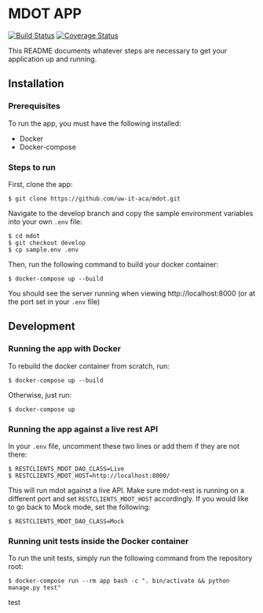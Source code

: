 # MDOT APP #

[![Build Status](https://github.com/uw-it-aca/mdot/workflows/Build%2C%20Test%20and%20Deploy/badge.svg?branch=master)](https://github.com/uw-it-aca/mdot/actions)
[![Coverage Status](https://coveralls.io/repos/github/uw-it-aca/mdot/badge.svg?branch=master)](https://coveralls.io/github/uw-it-aca/mdot?branch=master)

This README documents whatever steps are necessary to get your application up and running.

## Installation ##

### Prerequisites ###
To run the app, you must have the following installed:
* Docker
* Docker-compose

### Steps to run ###
First, clone the app:

    $ git clone https://github.com/uw-it-aca/mdot.git

Navigate to the develop branch and copy the sample environment variables into your own `.env` file:

    $ cd mdot
    $ git checkout develop
    $ cp sample.env .env

Then, run the following command to build your docker container:

    $ docker-compose up --build

You should see the server running when viewing http://localhost:8000 (or at the port set in your `.env` file)

## Development ##

### Running the app with Docker ###

To rebuild the docker container from scratch, run: 

    $ docker-compose up --build

Otherwise, just run:

    $ docker-compose up



### Running the app against a live rest API ###

In your `.env` file, uncomment these two lines or add them if they are not there:

    $ RESTCLIENTS_MDOT_DAO_CLASS=Live
    $ RESTCLIENTS_MDOT_HOST=http://localhost:8000/

This will run mdot against a live API. Make sure mdot-rest is running on a different port and set `RESTCLIENTS_MDOT_HOST` accordingly. If you would like to go back to Mock mode, set the following:

    $ RESTCLIENTS_MDOT_DAO_CLASS=Mock


### Running unit tests inside the Docker container ###
To run the unit tests, simply run the following command from the repository root:

    $ docker-compose run --rm app bash -c ". bin/activate && python manage.py test"

test
